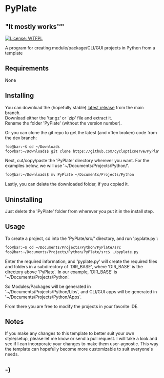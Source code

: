 <!----------------------------------------------------------------------------->
<!-- Project : PyPlate                                         /          \  -->
<!-- Filename: README.md                                      |     ()     | -->
<!-- Date    : 12/19/2022                                     |            | -->
<!-- Author  : cyclopticnerve                                 |   \____/   | -->
<!-- License : WTFPLv2                                         \          /  -->
<!----------------------------------------------------------------------------->

# PyPlate

## "It mostly works™"
[![License: WTFPL](https://img.shields.io/badge/License-WTFPL-brightgreen.svg)](http://www.wtfpl.net/about/)

<!-- __RM_SHORT_DESC_START__ -->
A program for creating module/package/CLI/GUI projects in Python from a template
<!-- __RM_SHORT_DESC_END__ -->

<!-- ![Screenshot](misc/screenshot.jpg) -->

## Requirements
<!-- __RM_PY_DEPS_START__ -->
None
<!-- __RM_PY_DEPS_END__ -->

## Installing
You can download the (hopefully stable)
[latest release](https://github.com/cyclopticnerve/PyPlate/releases/latest) 
from the main branch.<br>
Download either the 'tar.gz' or 'zip' file and extract it.<br>
Rename the folder 'PyPlate' (without the version number).

Or you can clone the git repo to get the latest (and often broken) code from the
dev branch:
```bash
foo@bar:~$ cd ~/Downloads
foo@bar:~/Downloads$ git clone https://github.com/cyclopticnerve/PyPlate
```

Next, cut/copy/paste the 'PyPlate' directory wherever you want. For the examples
below, we will use '~/Documents/Projects/Python/'.
```bash
foo@bar:~/Downloads$ mv PyPlate ~/Documents/Projects/Python
```

Lastly, you can delete the downloaded folder, if you copied it.

## Uninstalling
Just delete the 'PyPlate' folder from wherever you put it in the install step.

## Usage
To create a project, cd into the 'PyPlate/src/' directory, and run 'pyplate.py':
``` bash
foo@bar:~$ cd ~/Documents/Projects/Python/PyPlate/src
foo@bar:~/Documents/Projects/Python/PyPlate/src$ ./pyplate.py
```

Enter the required information, and 'pyplate.py' will create the required files
and folders in a subdirectory of 'DIR_BASE', where 'DIR_BASE' is the directory
above 'PyPlate'. In our example, 'DIR_BASE' is '~/Documents/Projects/Python'.

So Modules/Packages will be generated in 
'~/Documents/Projects/Python/Libs', and CLI/GUI apps will be generated in 
'~/Documents/Projects/Python/Apps'.

From there you are free to modify the projects in your favorite IDE.

## Notes
If you make any changes to this template to better suit your own style/setup, 
please let me know or send a pull request. I will take a look and see if I can 
incorporate your changes to make them user-agnostic. This way the template can 
hopefully become more customizable to suit everyone's needs.

## -)
<!-- -) -->
